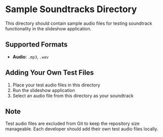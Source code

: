# Sample Soundtracks Directory

This directory should contain sample audio files for testing soundtrack functionality in the slideshow application.

## Supported Formats

- **Audio**: `.mp3`, `.wav`

## Adding Your Own Test Files

1. Place your test audio files in this directory
2. Run the slideshow application
3. Select an audio file from this directory as your soundtrack

## Note

Test audio files are excluded from Git to keep the repository size manageable. Each developer should add their own test audio files locally.